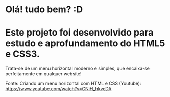 # Olá! tudo bem? :D

# Este projeto foi desenvolvido para estudo e aprofundamento do HTML5 e CSS3.

Trata-se de um menu horizontal moderno e simples, que encaixa-se perfeitamente em qualquer website! 

Fonte:
Criando um menu horizontal com HTML e CSS (Youtube): https://www.youtube.com/watch?v=CNiH_hkvcDA

